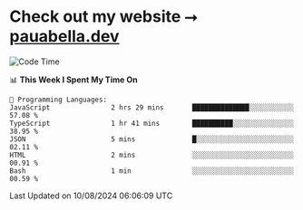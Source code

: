 # Check out my website ⭢ [pauabella.dev](https://pauabella.dev)

<!--START_SECTION:waka-->
![Code Time](http://img.shields.io/badge/Code%20Time-3%2C642%20hrs%2047%20mins-blue)

📊 **This Week I Spent My Time On** 

```text
💬 Programming Languages: 
JavaScript               2 hrs 29 mins       ██████████████░░░░░░░░░░░   57.08 % 
TypeScript               1 hr 41 mins        ██████████░░░░░░░░░░░░░░░   38.95 % 
JSON                     5 mins              █░░░░░░░░░░░░░░░░░░░░░░░░   02.11 % 
HTML                     2 mins              ░░░░░░░░░░░░░░░░░░░░░░░░░   00.91 % 
Bash                     1 min               ░░░░░░░░░░░░░░░░░░░░░░░░░   00.59 % 
```


 Last Updated on 10/08/2024 06:06:09 UTC
<!--END_SECTION:waka-->
